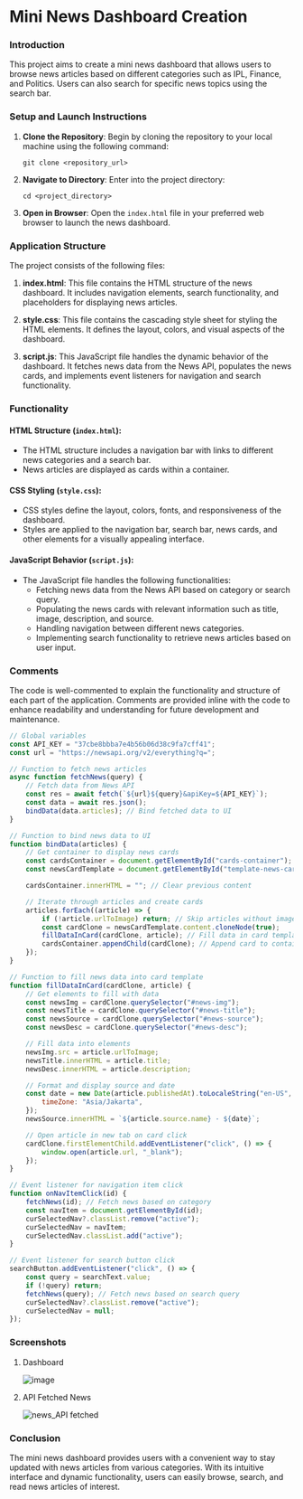 # Mini News Dashboard Creation

### Introduction
This project aims to create a mini news dashboard that allows users to browse news articles based on different categories such as IPL, Finance, and Politics. Users can also search for specific news topics using the search bar.

### Setup and Launch Instructions

1. **Clone the Repository**: Begin by cloning the repository to your local machine using the following command:
   ```
   git clone <repository_url>
   ```

2. **Navigate to Directory**: Enter into the project directory:
   ```
   cd <project_directory>
   ```

3. **Open in Browser**: Open the `index.html` file in your preferred web browser to launch the news dashboard.

### Application Structure

The project consists of the following files:

1. **index.html**: This file contains the HTML structure of the news dashboard. It includes navigation elements, search functionality, and placeholders for displaying news articles.

2. **style.css**: This file contains the cascading style sheet for styling the HTML elements. It defines the layout, colors, and visual aspects of the dashboard.

3. **script.js**: This JavaScript file handles the dynamic behavior of the dashboard. It fetches news data from the News API, populates the news cards, and implements event listeners for navigation and search functionality.

### Functionality

#### HTML Structure (`index.html`):
- The HTML structure includes a navigation bar with links to different news categories and a search bar.
- News articles are displayed as cards within a container.

#### CSS Styling (`style.css`):
- CSS styles define the layout, colors, fonts, and responsiveness of the dashboard.
- Styles are applied to the navigation bar, search bar, news cards, and other elements for a visually appealing interface.

#### JavaScript Behavior (`script.js`):
- The JavaScript file handles the following functionalities:
  - Fetching news data from the News API based on category or search query.
  - Populating the news cards with relevant information such as title, image, description, and source.
  - Handling navigation between different news categories.
  - Implementing search functionality to retrieve news articles based on user input.

### Comments

The code is well-commented to explain the functionality and structure of each part of the application. Comments are provided inline with the code to enhance readability and understanding for future development and maintenance.

```javascript
// Global variables
const API_KEY = "37cbe8bbba7e4b56b06d38c9fa7cff41";
const url = "https://newsapi.org/v2/everything?q=";

// Function to fetch news articles
async function fetchNews(query) {
    // Fetch data from News API
    const res = await fetch(`${url}${query}&apiKey=${API_KEY}`);
    const data = await res.json();
    bindData(data.articles); // Bind fetched data to UI
}

// Function to bind news data to UI
function bindData(articles) {
    // Get container to display news cards
    const cardsContainer = document.getElementById("cards-container");
    const newsCardTemplate = document.getElementById("template-news-card");

    cardsContainer.innerHTML = ""; // Clear previous content

    // Iterate through articles and create cards
    articles.forEach((article) => {
        if (!article.urlToImage) return; // Skip articles without images
        const cardClone = newsCardTemplate.content.cloneNode(true);
        fillDataInCard(cardClone, article); // Fill data in card template
        cardsContainer.appendChild(cardClone); // Append card to container
    });
}

// Function to fill news data into card template
function fillDataInCard(cardClone, article) {
    // Get elements to fill with data
    const newsImg = cardClone.querySelector("#news-img");
    const newsTitle = cardClone.querySelector("#news-title");
    const newsSource = cardClone.querySelector("#news-source");
    const newsDesc = cardClone.querySelector("#news-desc");

    // Fill data into elements
    newsImg.src = article.urlToImage;
    newsTitle.innerHTML = article.title;
    newsDesc.innerHTML = article.description;

    // Format and display source and date
    const date = new Date(article.publishedAt).toLocaleString("en-US", {
        timeZone: "Asia/Jakarta",
    });
    newsSource.innerHTML = `${article.source.name} · ${date}`;

    // Open article in new tab on card click
    cardClone.firstElementChild.addEventListener("click", () => {
        window.open(article.url, "_blank");
    });
}

// Event listener for navigation item click
function onNavItemClick(id) {
    fetchNews(id); // Fetch news based on category
    const navItem = document.getElementById(id);
    curSelectedNav?.classList.remove("active");
    curSelectedNav = navItem;
    curSelectedNav.classList.add("active");
}

// Event listener for search button click
searchButton.addEventListener("click", () => {
    const query = searchText.value;
    if (!query) return;
    fetchNews(query); // Fetch news based on search query
    curSelectedNav?.classList.remove("active");
    curSelectedNav = null;
});
```

### Screenshots

1. Dashboard

   ![image](https://github.com/gk-anonymous/Mini-News-Dashboard-Creation/assets/100946485/18356165-d3f5-4f6f-95f9-39516757c061)



2. API Fetched News

   ![news_API fetched](https://github.com/gk-anonymous/Mini-News-Dashboard-Creation/assets/100946485/2f412d22-8d38-4de8-8948-7c10afdd592d)


### Conclusion

The mini news dashboard provides users with a convenient way to stay updated with news articles from various categories. With its intuitive interface and dynamic functionality, users can easily browse, search, and read news articles of interest.
